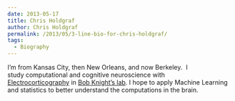 ```yaml
---
date: 2013-05-17
title: Chris Holdgraf
author: Chris Holdgraf
permalink: /2013/05/3-line-bio-for-chris-holdgraf/
tags:
  - Biography
---
```

I&#8217;m from Kansas City, then New Orleans, and now Berkeley.  I study computational and cognitive neuroscience with [Electrocorticography][1] in [Bob Knight&#8217;s lab][2]. I hope to apply Machine Learning and statistics to better understand the computations in the brain.

 [1]: http://en.wikipedia.org/wiki/Electrocorticography
 [2]: http://knightlab.berkeley.edu/
